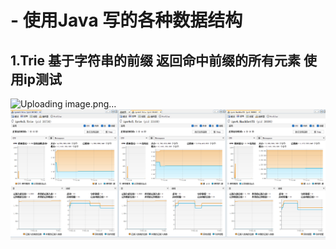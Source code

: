 # - 使用Java 写的各种数据结构
## 1.Trie 基于字符串的前缀 返回命中前缀的所有元素 使用ip测试

![Uploading image.png…]()
![示例图片](img/1.1memory对比.png)
